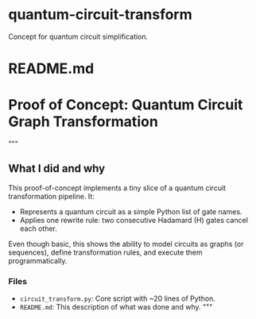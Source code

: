 # quantum-circuit-transform
Concept for quantum circuit simplification.

# README.md
# Proof of Concept: Quantum Circuit Graph Transformation

"""
## What I did and why

This proof-of-concept implements a tiny slice of a quantum circuit transformation pipeline. It:

- Represents a quantum circuit as a simple Python list of gate names.
- Applies one rewrite rule: two consecutive Hadamard (H) gates cancel each other.

Even though basic, this shows the ability to model circuits as graphs (or sequences), define transformation rules, and execute them programmatically.

### Files

- `circuit_transform.py`: Core script with ~20 lines of Python.
- `README.md`: This description of what was done and why.
"""
